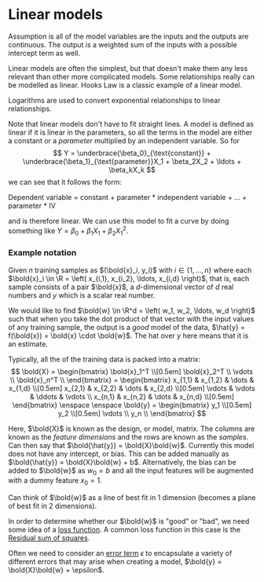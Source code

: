 # Linear models

Assumption is all of the model variables are the inputs and the outputs are
continuous. The output is a weighted sum of the inputs with a possible intercept
term as well.

Linear models are often the simplest, but that doesn't make them any less
relevant than other more complicated models. Some relationships really can be
modelled as linear. Hooks Law is a classic example of a linear model.

Logarithms are used to convert exponential relationships to linear relationships.

Note that linear models don't have to fit straight lines. A model is defined as
linear if it is linear in the parameters, so all the terms in the model are
either a constant or a *parameter* multiplied by an independent variable. So for 
$$
Y = \underbrace{\beta_0}_{\text{constant}} +  \underbrace{\beta_1}_{\text{parameter}}X_1 + \beta_2X_2 + \ldots +
\beta_kX_k
$$
we can see that it follows the form:

Dependent variable = constant + parameter * independent variable + ... +
parameter * IV

and is therefore linear. We can use this model to fit a curve by doing something
like $Y = \beta_0 + \beta_1X_1 + \beta_2X_1^2$.


### Example notation

Given $n$ training samples as $(\bold{x}_i, y_i)$ with $i \in \left\{ 1, \ldots, n \right\}$
where each $\bold{x}_i \in \R = \left( x_{i,1}, x_{i_2}, \ldots, x_{i,d} \right)$,
that is, each sample consists of a pair $\bold{x}$, a $d$-dimensional vector of $d$ real
numbers and $y$ which is a scalar real number.

We would like to find $\bold{w} \in \R^d = \left( w_1, w_2, \ldots, w_d \right)$
such that when you take the dot product of that vector with the input values of
any training sample, the output is a _good_ model of the data, $\hat{y} = f(\bold{x}) = \bold{x} \cdot \bold{w}$.
The hat over $y$ here means that it is an estimate.

Typically, all the of the training data is packed into a matrix:
$$
\bold{X} = \begin{bmatrix}
\bold{x}_1^T \\[0.5em]
\bold{x}_2^T \\
\vdots \\
\bold{x}_n^T \\
\end{bmatrix} = \begin{bmatrix}
x_{1,1} & x_{1,2} & \dots & x_{1,d} \\[0.5em]
x_{2,1} & x_{2,2} & \dots & x_{2,d} \\[0.5em]
\vdots & \vdots & \ddots & \vdots \\
x_{n,1} & x_{n,2} & \dots & x_{n,d} \\[0.5em]
\end{bmatrix} \enspace \enspace \bold{y} = \begin{bmatrix}
y_1 \\[0.5em]
y_2 \\[0.5em]
\vdots \\
y_n \\
\end{bmatrix}
$$

Here, $\bold{X}$ is known as the design, or model, matrix. The columns are known
as the _feature dimensions_ and the rows are known as the *samples*. Can then
say that $\bold{\hat{y}} = \bold{X}\bold{w}$. Currently this model does not have
any intercept, or bias. This can be added manually as $\bold{\hat{y}} =
\bold{X}\bold{w} + b$. Alternatively, the bias can be added to $\bold{w}$ as
$w_0 = b$ and all the input features will be augmented with a dummy feature $x_0 = 1$.

Can think of $\bold{w}$ as a line of best fit in 1 dimension (becomes a plane of
best fit in 2 dimensions).

In order to determine whether our $\bold{w}$ is "good" or "bad", we need some
idea of a [loss function](202210061216.md). A common loss function in this case is
the [Residual sum of squares](202210111531.md). 

Often we need to consider an [error term](202210111636.md) $\epsilon$ to
encapsulate a variety of different errors that may arise when creating a model,
$\bold{y} = \bold{X}\bold{w} + \epsilon$.
